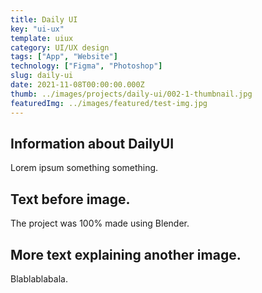 ```yaml
---
title: Daily UI
key: "ui-ux"
template: uiux
category: UI/UX design
tags: ["App", "Website"]
technology: ["Figma", "Photoshop"]
slug: daily-ui
date: 2021-11-08T00:00:00.000Z
thumb: ../images/projects/daily-ui/002-1-thumbnail.jpg
featuredImg: ../images/featured/test-img.jpg
---
```


## Information about DailyUI

Lorem ipsum something something.

## Text before image.

The project was 100% made using Blender.

## More text explaining another image.

Blablablabala.
